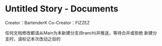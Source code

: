 # Untitled Story - Documents
 
Creator：BartenderK
Co-Creator：FIZZEZ

任何文档修改都请从Main为本新建分支(Branch)并推送，等待合并或拒绝
新建分支时，请标记本次改动之目的
